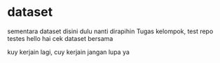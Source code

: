 # dataset
sementara dataset disini dulu  nanti dirapihin
Tugas kelompok, test repo testes
hello
hai
cek
dataset bersama

kuy kerjain lagi, cuy kerjain jangan lupa ya